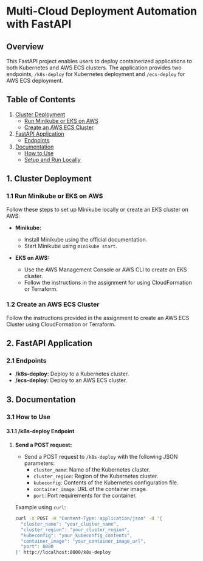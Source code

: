 # Multi-Cloud Deployment Automation with FastAPI

## Overview

This FastAPI project enables users to deploy containerized applications to both Kubernetes and AWS ECS clusters. The application provides two endpoints, `/k8s-deploy` for Kubernetes deployment and `/ecs-deploy` for AWS ECS deployment.

## Table of Contents

1. [Cluster Deployment](#cluster-deployment)
   - [Run Minikube or EKS on AWS](#run-minikube-or-eks-on-aws)
   - [Create an AWS ECS Cluster](#create-an-aws-ecs-cluster)
2. [FastAPI Application](#fastapi-application)
   - [Endpoints](#endpoints)
3. [Documentation](#documentation)
   - [How to Use](#how-to-use)
   - [Setup and Run Locally](#setup-and-run-locally)

## 1. Cluster Deployment

### 1.1 Run Minikube or EKS on AWS

Follow these steps to set up Minikube locally or create an EKS cluster on AWS:

- **Minikube:**
  - Install Minikube using the official documentation.
  - Start Minikube using `minikube start`.

- **EKS on AWS:**
  - Use the AWS Management Console or AWS CLI to create an EKS cluster.
  - Follow the instructions in the assignment for using CloudFormation or Terraform.

### 1.2 Create an AWS ECS Cluster

Follow the instructions provided in the assignment to create an AWS ECS Cluster using CloudFormation or Terraform.

## 2. FastAPI Application

### 2.1 Endpoints

- **/k8s-deploy:** Deploy to a Kubernetes cluster.
- **/ecs-deploy:** Deploy to an AWS ECS cluster.

## 3. Documentation

### 3.1 How to Use

#### 3.1.1 /k8s-deploy Endpoint

1. **Send a POST request:**
   - Send a POST request to `/k8s-deploy` with the following JSON parameters:
     - `cluster_name`: Name of the Kubernetes cluster.
     - `cluster_region`: Region of the Kubernetes cluster.
     - `kubeconfig`: Contents of the Kubernetes configuration file.
     - `container_image`: URL of the container image.
     - `port`: Port requirements for the container.

   Example using `curl`:
   ```bash
   curl -X POST -H "Content-Type: application/json" -d '{
     "cluster_name": "your_cluster_name",
     "cluster_region": "your_cluster_region",
     "kubeconfig": "your_kubeconfig_contents",
     "container_image": "your_container_image_url",
     "port": 8080
   }' http://localhost:8000/k8s-deploy
